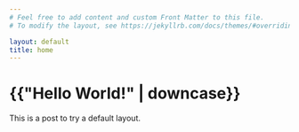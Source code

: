 ```yaml
---
# Feel free to add content and custom Front Matter to this file.
# To modify the layout, see https://jekyllrb.com/docs/themes/#overriding-theme-defaults

layout: default
title: home
---
```

<h1>{{"Hello World!" | downcase}}</h1>
This is a post to try a default layout.